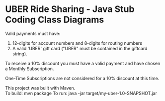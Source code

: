 # UBER Ride Sharing - Java Stub Coding Class Diagrams

Valid payments must have: 

1) 12-digits for account numbers and 8-digits for routing numbers 
2) A valid 'UBER' gift card ("UBER" must be contained in the giftcard string).

To receive a 10% discount you must have a valid payment and have chosen a Monthly Subscription.

One-Time Subscriptions are not considered for a 10% discount at this time.

This project was built with Maven.  
To build: mvn package 
To run: java -jar target/my-uber-1.0-SNAPSHOT.jar
